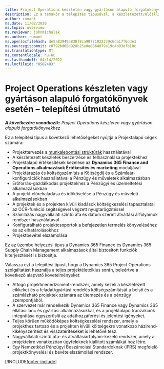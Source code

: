 ```yaml
---
title: Project Operations készleten vagy gyártáson alapuló forgatókönyvek esetén – telepítési útmutató
description: Ez a témakör a telepítés típusával, a készletezett/előállítási forgatókönyvekkel kapcsolatos Project Operations kapcsolatos információkat tartalmaz.
author: rumant
ms.date: 11/02/2020
ms.topic: overview
ms.reviewer: johnmichalak
ms.author: rumant
ms.openlocfilehash: de9a83949a838f8ca90771022339c6da17f6dde1
ms.sourcegitcommit: c0792bd65d92db25e0e8864879a19c4b93efb10c
ms.translationtype: MT
ms.contentlocale: hu-HU
ms.lasthandoff: 04/14/2022
ms.locfileid: "8582483"
---
```

# <a name="project-operations-for-stockedproduction-based-scenarios-deployment-overview"></a>Project Operations készleten vagy gyártáson alapuló forgatókönyvek esetén – telepítési útmutató

_**A következőre vonatkozik:** Project Operations készleten vagy gyártáson alapuló forgatókönyvekhez_


Ez a telepítési típus a következő lehetőségeket nyújtja a Projektalapú cégek számára:

- Projekttervezés a [munkalebontási struktúrák](work-breakdown-structures.md) használatával
- A készletezett készletek beszerzése és felhasználása projektekhez
- Projektalapú értékesítések kezelése az **Dynamics 365 Finance and Operations alkalmazások Értékesítés és marketing** moduljával
- Projektárazás és költségszámítás a Költségdíj és a Számlaár-konfigurációk használatával a Pénzügy és műveletek alkalmazásban
- Erőforrás-gazdálkodás projektekhez a Pénzügyi és üzemeltetési alkalmazásokban
- A projekt előrehaladása és időkövetése a Pénzügy és műveleti alkalmazásokban
- A projektek és a projekten kívüli kiadások költségkezelési tapasztalatai az OCR-funkció segítségével végzett nyugtarögzítéssel
- Számlázás nagyvállalati szintű áfa és dátum szerint átváltási árfolyamok rendszer használatával
- Konfigurálható projektcsoportok a befejezetlen termelés könyveléséhez és az elhatárolásokhoz
- Projektbevétel elszámolása

Ez az üzembe helyezési típus a Dynamics 365 Finance és Dynamics 365 Supply Chain Management alkalmazások által biztosított funkciók kiterjesztését is biztosítja.

Válassza ezt a telepítési típust, hogy a Dynamics 365 Project Operations szolgáltatást használja a teljes projektéletciklus során, beleértve a következő alapvető követelményeket:

- Átfogó projektmenedzsment-rendszer, amely kezeli a készletezett cikkeket és a feladat/gyártási rendelés költségszámítását a belső és a számlázható projektek számára az ütemezés és a pénzügy szempontjából.
- A szervezet már rendelkezik Dynamics 365 Finance vagy Dynamics 365 ellátási lánc és gyártási alkalmazásokkal, és a projektalapú tranzakciók integrálása egyszerűsíti az adathozzáférési és jelentési igényeket.
- Teljes körűen működőképes költségkezelési rendszer, amely a projekthez tartozó és a projekten kívüli költségekre vonatkozó házirend-kikényszerítést és visszatérítéseket is lehetővé tesz.
- Nagyvállalati szintű áfa- és átváltásiárfolyam-kezelő rendszer, amely a projektekre vonatkozóan ügyfeleknek kiállított számlákat hoz létre.
- Egy Nemzetközi Pénzügyi Beszámolási Standardoknak (IFRS) megfelelő projektkönyvelési és bevételelszámolási rendszer.



[!INCLUDE[footer-include](../includes/footer-banner.md)]